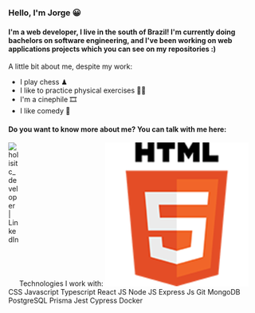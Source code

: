 ### Hello, I'm Jorge 😀

#### I'm a web developer, I live in the south of Brazil! I'm currently doing bachelors on software engineering, and I've been working on web applications projects which you can see on my repositories :)

A little bit about me, despite my work:

- I play chess ♟
- I like to practice physical exercises 🏋🏽
- I'm a cinephile 🎞
- I like comedy 🤣

#### Do you want to know more about me? You can talk with me here:
[<img align="left" alt="holisitc_developer | LinkedIn" width="22px" src="https://cdn.jsdelivr.net/npm/simple-icons@v3/icons/linkedin.svg" />](https://www.linkedin.com/in/jorgemalaquiasdev/)

Technologies I work with:
![](https://raw.githubusercontent.com/github/explore/80688e429a7d4ef2fca1e82350fe8e3517d3494d/topics/html/html.png)
CSS
Javascript
Typescript
React JS
Node JS
Express Js
Git
MongoDB
PostgreSQL
Prisma
Jest
Cypress
Docker

